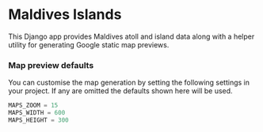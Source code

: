 # Maldives Islands

This Django app provides Maldives atoll and island data along with a helper
utility for generating Google static map previews.

### Map preview defaults

You can customise the map generation by setting the following settings in your
project. If any are omitted the defaults shown here will be used.

```python
MAPS_ZOOM = 15
MAPS_WIDTH = 600
MAPS_HEIGHT = 300
```

